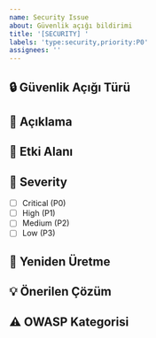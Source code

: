 ```yaml
---
name: Security Issue
about: Güvenlik açığı bildirimi
title: '[SECURITY] '
labels: 'type:security,priority:P0'
assignees: ''
---
```


## 🔒 Güvenlik Açığı Türü
<!-- Hangi kategori? (Authentication, Encryption, Injection, vb.) -->

## 📝 Açıklama
<!-- Güvenlik açığını detaylı açıklayın -->

## 🎯 Etki Alanı
<!-- Hangi modüller/dosyalar etkileniyor? -->

## 🚨 Severity
- [ ] Critical (P0)
- [ ] High (P1)
- [ ] Medium (P2)
- [ ] Low (P3)

## 🔄 Yeniden Üretme
<!-- Nasıl exploit edilebilir? -->

## 💡 Önerilen Çözüm
<!-- Nasıl düzeltilmeli? -->

## ⚠️ OWASP Kategorisi
<!-- Hangi OWASP Top 10 kategorisine giriyor? -->


